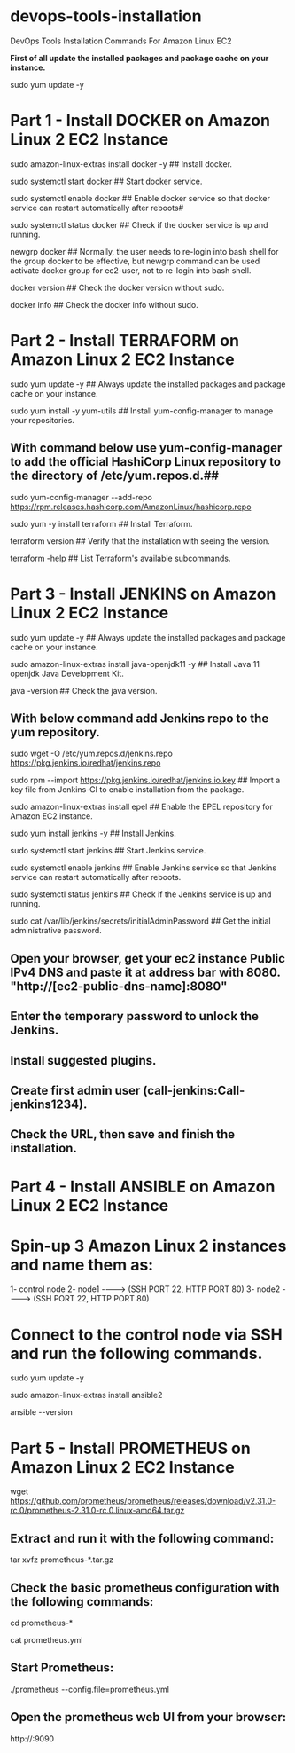 # devops-tools-installation
DevOps Tools Installation Commands For Amazon Linux EC2

**First of all update the installed packages and package cache on your instance.**

sudo yum update -y

# Part 1 - Install DOCKER on Amazon Linux 2 EC2 Instance #

sudo amazon-linux-extras install docker -y                     ## Install docker.

sudo systemctl start docker                                    ## Start docker service.

sudo systemctl enable docker                                   ## Enable docker service so that docker service can restart automatically after reboots#

sudo systemctl status docker                                   ## Check if the docker service is up and running.

newgrp docker                                                 ## Normally, the user needs to re-login into bash shell for the group docker to be effective, 
                                                                  but newgrp command can be used activate docker group for ec2-user, not to re-login into bash shell. 


docker version                                                 ## Check the docker version without sudo.   

docker info                                                    ## Check the docker info without sudo.



# Part 2 - Install TERRAFORM on Amazon Linux 2 EC2 Instance #

sudo yum update -y                                            ## Always update the installed packages and package cache on your instance. 

sudo yum install -y yum-utils                                 ## Install yum-config-manager to manage your repositories.


## With command below use yum-config-manager to add the official HashiCorp Linux repository to the directory of /etc/yum.repos.d.##

sudo yum-config-manager --add-repo https://rpm.releases.hashicorp.com/AmazonLinux/hashicorp.repo

sudo yum -y install terraform                                       ## Install Terraform.

terraform version                                                   ## Verify that the installation with seeing the version.

terraform -help                                                     ## List Terraform's available subcommands.



# Part 3 - Install JENKINS on Amazon Linux 2 EC2 Instance #

sudo yum update -y                                                  ## Always update the installed packages and package cache on your instance.

sudo amazon-linux-extras install java-openjdk11 -y                  ## Install Java 11 openjdk Java Development Kit.

java -version                                                       ## Check the java version. 

## With below command add Jenkins repo to the yum repository.

sudo wget -O /etc/yum.repos.d/jenkins.repo https://pkg.jenkins.io/redhat/jenkins.repo   


sudo rpm --import https://pkg.jenkins.io/redhat/jenkins.io.key      ## Import a key file from Jenkins-CI to enable installation from the package. 

sudo amazon-linux-extras install epel                               ## Enable the EPEL repository for Amazon EC2 instance.   

sudo yum install jenkins -y                                         ## Install Jenkins.

sudo systemctl start jenkins                                        ## Start Jenkins service.

sudo systemctl enable jenkins                                       ## Enable Jenkins service so that Jenkins service can restart automatically after reboots.

sudo systemctl status jenkins                                       ## Check if the Jenkins service is up and running.  

sudo cat /var/lib/jenkins/secrets/initialAdminPassword              ## Get the initial administrative password. 

## Open your browser, get your ec2 instance Public IPv4 DNS and paste it at address bar with 8080. "http://[ec2-public-dns-name]:8080"

## Enter the temporary password to unlock the Jenkins.

## Install suggested plugins.

## Create first admin user (call-jenkins:Call-jenkins1234).

## Check the URL, then save and finish the installation.



# Part 4 - Install ANSIBLE on Amazon Linux 2 EC2 Instance #

# Spin-up 3 Amazon Linux 2 instances and name them as:

1- control node
2- node1 ----> (SSH PORT 22, HTTP PORT 80)
3- node2 ----> (SSH PORT 22, HTTP PORT 80)

# Connect to the control node via SSH and run the following commands.

sudo yum update -y

sudo amazon-linux-extras install ansible2

ansible --version




# Part 5 - Install PROMETHEUS on Amazon Linux 2 EC2 Instance #

wget https://github.com/prometheus/prometheus/releases/download/v2.31.0-rc.0/prometheus-2.31.0-rc.0.linux-amd64.tar.gz

## Extract and run it with the following command: 

tar xvfz prometheus-*.tar.gz

## Check the basic prometheus configuration with the following commands: 

cd prometheus-*

cat prometheus.yml

## Start Prometheus: 

./prometheus --config.file=prometheus.yml

## Open the prometheus web UI from your browser:

http://<public ip of the ec2>:9090
